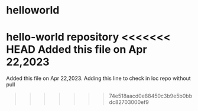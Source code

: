 # helloworld
hello-world repository
<<<<<<< HEAD
Added this file on Apr 22,2023 
=======
Added this file on Apr 22,2023.
Adding this line to check in loc repo without pull
>>>>>>> 74e518aacd0e88450c3b9e5b0bbdc82703000ef9
